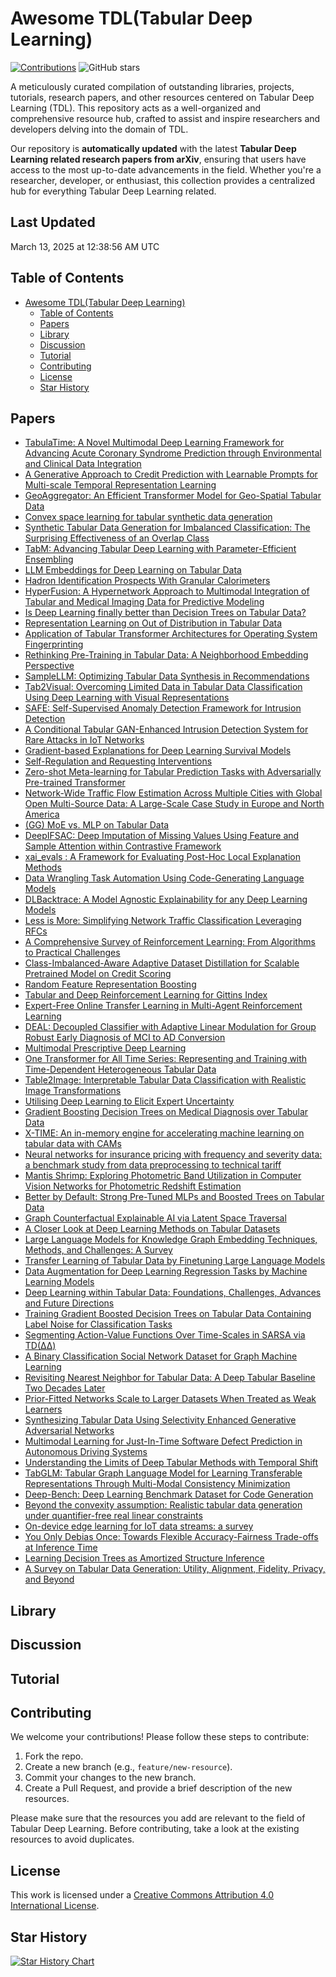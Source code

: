 # Awesome TDL(Tabular Deep Learning)


 [![Contributions](https://img.shields.io/github/issues-pr-closed-raw/Xatta-Trone/awesome-tdl.svg?label=contributions)](https://github.com/Xatta-Trone/awesome-tdl/pulls)  ![GitHub stars](https://img.shields.io/github/stars/Xatta-Trone/awesome-tdl.svg?style=social)



A meticulously curated compilation of outstanding libraries, projects, tutorials, research papers, and other resources centered on Tabular Deep Learning (TDL). This repository acts as a well-organized and comprehensive resource hub, crafted to assist and inspire researchers and developers delving into the domain of TDL.

Our repository is **automatically updated** with the latest **Tabular Deep Learning related research papers from arXiv**, ensuring that users have access to the most up-to-date advancements in the field. Whether you're a researcher, developer, or enthusiast, this collection provides a centralized hub for everything Tabular Deep Learning related.

## Last Updated
March 13, 2025 at 12:38:56 AM UTC


## Table of Contents

- [Awesome TDL(Tabular Deep Learning)](#awesome-tdltabular-deep-learning)
  - [Table of Contents](#table-of-contents)
  - [Papers](#papers)
  - [Library](#library)
  - [Discussion](#discussion)
  - [Tutorial](#tutorial)
  - [Contributing](#contributing)
  - [License](#license)
  - [Star History](#star-history)


## Papers
- [TabulaTime: A Novel Multimodal Deep Learning Framework for Advancing Acute Coronary Syndrome Prediction through Environmental and Clinical Data Integration](https://arxiv.org/abs/2502.17049)
- [A Generative Approach to Credit Prediction with Learnable Prompts for Multi-scale Temporal Representation Learning](https://arxiv.org/abs/2404.13004)
- [GeoAggregator: An Efficient Transformer Model for Geo-Spatial Tabular Data](https://arxiv.org/abs/2502.15032)
- [Convex space learning for tabular synthetic data generation](https://arxiv.org/abs/2407.09789)
- [Synthetic Tabular Data Generation for Imbalanced Classification: The Surprising Effectiveness of an Overlap Class](https://arxiv.org/abs/2412.15657)
- [TabM: Advancing Tabular Deep Learning with Parameter-Efficient Ensembling](https://arxiv.org/abs/2410.24210)
- [LLM Embeddings for Deep Learning on Tabular Data](https://arxiv.org/abs/2502.11596)
- [Hadron Identification Prospects With Granular Calorimeters](https://arxiv.org/abs/2502.10817)
- [HyperFusion: A Hypernetwork Approach to Multimodal Integration of Tabular and Medical Imaging Data for Predictive Modeling](https://arxiv.org/abs/2403.13319)
- [Is Deep Learning finally better than Decision Trees on Tabular Data?](https://arxiv.org/abs/2402.03970)
- [Representation Learning on Out of Distribution in Tabular Data](https://arxiv.org/abs/2502.10095)
- [Application of Tabular Transformer Architectures for Operating System Fingerprinting](https://arxiv.org/abs/2502.09084)
- [Rethinking Pre-Training in Tabular Data: A Neighborhood Embedding Perspective](https://arxiv.org/abs/2311.00055)
- [SampleLLM: Optimizing Tabular Data Synthesis in Recommendations](https://arxiv.org/abs/2501.16125)
- [Tab2Visual: Overcoming Limited Data in Tabular Data Classification Using Deep Learning with Visual Representations](https://arxiv.org/abs/2502.07181)
- [SAFE: Self-Supervised Anomaly Detection Framework for Intrusion Detection](https://arxiv.org/abs/2502.07119)
- [A Conditional Tabular GAN-Enhanced Intrusion Detection System for Rare Attacks in IoT Networks](https://arxiv.org/abs/2502.06031)
- [Gradient-based Explanations for Deep Learning Survival Models](https://arxiv.org/abs/2502.04970)
- [Self-Regulation and Requesting Interventions](https://arxiv.org/abs/2502.04576)
- [Zero-shot Meta-learning for Tabular Prediction Tasks with Adversarially Pre-trained Transformer](https://arxiv.org/abs/2502.04573)
- [Network-Wide Traffic Flow Estimation Across Multiple Cities with Global Open Multi-Source Data: A Large-Scale Case Study in Europe and North America](https://arxiv.org/abs/2502.03798)
- [(GG) MoE vs. MLP on Tabular Data](https://arxiv.org/abs/2502.03608)
- [DeepIFSAC: Deep Imputation of Missing Values Using Feature and Sample Attention within Contrastive Framework](https://arxiv.org/abs/2501.10910)
- [xai_evals : A Framework for Evaluating Post-Hoc Local Explanation Methods](https://arxiv.org/abs/2502.03014)
- [Data Wrangling Task Automation Using Code-Generating Language Models](https://arxiv.org/abs/2502.15732)
- [DLBacktrace: A Model Agnostic Explainability for any Deep Learning Models](https://arxiv.org/abs/2411.12643)
- [Less is More: Simplifying Network Traffic Classification Leveraging RFCs](https://arxiv.org/abs/2502.00586)
- [A Comprehensive Survey of Reinforcement Learning: From Algorithms to Practical Challenges](https://arxiv.org/abs/2411.18892)
- [Class-Imbalanced-Aware Adaptive Dataset Distillation for Scalable Pretrained Model on Credit Scoring](https://arxiv.org/abs/2501.10677)
- [Random Feature Representation Boosting](https://arxiv.org/abs/2501.18283)
- [Tabular and Deep Reinforcement Learning for Gittins Index](https://arxiv.org/abs/2405.01157)
- [Expert-Free Online Transfer Learning in Multi-Agent Reinforcement Learning](https://arxiv.org/abs/2501.15495)
- [DEAL: Decoupled Classifier with Adaptive Linear Modulation for Group Robust Early Diagnosis of MCI to AD Conversion](https://arxiv.org/abs/2411.10814)
- [Multimodal Prescriptive Deep Learning](https://arxiv.org/abs/2501.14152)
- [One Transformer for All Time Series: Representing and Training with Time-Dependent Heterogeneous Tabular Data](https://arxiv.org/abs/2302.06375)
- [Table2Image: Interpretable Tabular Data Classification with Realistic Image Transformations](https://arxiv.org/abs/2412.06265)
- [Utilising Deep Learning to Elicit Expert Uncertainty](https://arxiv.org/abs/2501.11813)
- [Gradient Boosting Decision Trees on Medical Diagnosis over Tabular Data](https://arxiv.org/abs/2410.03705)
- [X-TIME: An in-memory engine for accelerating machine learning on tabular data with CAMs](https://arxiv.org/abs/2304.01285)
- [Neural networks for insurance pricing with frequency and severity data: a benchmark study from data preprocessing to technical tariff](https://arxiv.org/abs/2310.12671)
- [Mantis Shrimp: Exploring Photometric Band Utilization in Computer Vision Networks for Photometric Redshift Estimation](https://arxiv.org/abs/2501.09112)
- [Better by Default: Strong Pre-Tuned MLPs and Boosted Trees on Tabular Data](https://arxiv.org/abs/2407.04491)
- [Graph Counterfactual Explainable AI via Latent Space Traversal](https://arxiv.org/abs/2501.08850)
- [A Closer Look at Deep Learning Methods on Tabular Datasets](https://arxiv.org/abs/2407.00956)
- [Large Language Models for Knowledge Graph Embedding Techniques, Methods, and Challenges: A Survey](https://arxiv.org/abs/2501.07766)
- [Transfer Learning of Tabular Data by Finetuning Large Language Models](https://arxiv.org/abs/2501.06863)
- [Data Augmentation for Deep Learning Regression Tasks by Machine Learning Models](https://arxiv.org/abs/2501.03654)
- [Deep Learning within Tabular Data: Foundations, Challenges, Advances and Future Directions](https://arxiv.org/abs/2501.03540)
- [Training Gradient Boosted Decision Trees on Tabular Data Containing Label Noise for Classification Tasks](https://arxiv.org/abs/2409.08647)
- [Segmenting Action-Value Functions Over Time-Scales in SARSA via TD(ΔΔ)](https://arxiv.org/abs/2411.14783)
- [A Binary Classification Social Network Dataset for Graph Machine Learning](https://arxiv.org/abs/2503.02397)
- [Revisiting Nearest Neighbor for Tabular Data: A Deep Tabular Baseline Two Decades Later](https://arxiv.org/abs/2407.03257)
- [Prior-Fitted Networks Scale to Larger Datasets When Treated as Weak Learners](https://arxiv.org/abs/2503.01256)
- [Synthesizing Tabular Data Using Selectivity Enhanced Generative Adversarial Networks](https://arxiv.org/abs/2502.21034)
- [Multimodal Learning for Just-In-Time Software Defect Prediction in Autonomous Driving Systems](https://arxiv.org/abs/2502.20806)
- [Understanding the Limits of Deep Tabular Methods with Temporal Shift](https://arxiv.org/abs/2502.20260)
- [TabGLM: Tabular Graph Language Model for Learning Transferable Representations Through Multi-Modal Consistency Minimization](https://arxiv.org/abs/2502.18847)
- [Deep-Bench: Deep Learning Benchmark Dataset for Code Generation](https://arxiv.org/abs/2502.18726)
- [Beyond the convexity assumption: Realistic tabular data generation under quantifier-free real linear constraints](https://arxiv.org/abs/2502.18237)
- [On-device edge learning for IoT data streams: a survey](https://arxiv.org/abs/2502.17788)
- [You Only Debias Once: Towards Flexible Accuracy-Fairness Trade-offs at Inference Time](https://arxiv.org/abs/2503.07066)
- [Learning Decision Trees as Amortized Structure Inference](https://arxiv.org/abs/2503.06985)
- [A Survey on Tabular Data Generation: Utility, Alignment, Fidelity, Privacy, and Beyond](https://arxiv.org/abs/2503.05954)


## Library



## Discussion


## Tutorial


## Contributing

We welcome your contributions! Please follow these steps to contribute:

1. Fork the repo.
2. Create a new branch (e.g., `feature/new-resource`).
3. Commit your changes to the new branch.
4. Create a Pull Request, and provide a brief description of the new resources.

Please make sure that the resources you add are relevant to the field of Tabular Deep Learning. Before contributing, take a look at the existing resources to avoid duplicates.

## License

This work is licensed under a [Creative Commons Attribution 4.0 International License](https://creativecommons.org/licenses/by/4.0/).

## Star History

[![Star History Chart](https://api.star-history.com/svg?repos=Xatta-Trone/awesome-tdl)](https://star-history.com/#Xatta-Trone/awesome-tdl&Date)

